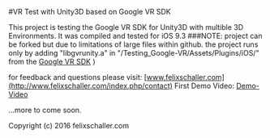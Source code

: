 #VR Test with Unity3D
based on Google VR SDK

This project is testing the Google VR SDK for Unity3D with multible 3D Environments.
It was compiled and tested for iOS 9.3
###NOTE: 
project can be forked but due to limitations of large files within github. the project runs only by adding "libgvrunity.a" in 
"/Testing_Google-VR/Assets/Plugins/iOS/" from the [Google VR SDK](https://github.com/googlevr/gvr-unity-sdk) )

for feedback and questions please visit: [www.felixschaller.com](http://www.felixschaller.com/index.php/contact)
First Demo Video: [Demo-Video](https://vimeo.com/171471437)

...more to come soon.

Copyright (c) 2016 felixschaller.com
